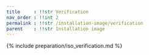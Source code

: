 ```yaml
---
title     : !!str Verification
nav_order : !!int 2
permalink : !!str /installation-image/verification
parent    : !!str Installation image
---
```


{% include preparation/iso_verification.md %}
